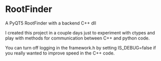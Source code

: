 # RootFinder
A PyQT5 RootFinder with a backend C++ dll

I created this project in a couple days just to experiment with ctypes and play with methods for communication between C++ and python code.

You can turn off logging in the framework.h by setting IS_DEBUG=false if you really wanted to improve speed in the C++ code.
